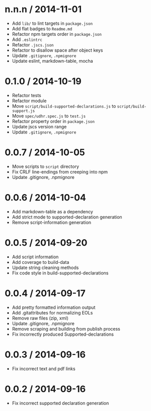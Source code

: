 
n.n.n / 2014-11-01
==================

 * Add `lib/` to lint targets in `package.json`
 * Add flat badges to `Readme.md`
 * Refactor npm targets order in `package.json`
 * Add `.eslintrc`
 * Refactor `.jscs.json`
 * Refactor to disallow space after object keys
 * Update `.gitignore`, `.npmignore`
 * Update eslint, markdown-table, mocha

0.1.0 / 2014-10-19
==================

 * Refactor tests
 * Refactor module
 * Move `script/build-supported-declarations.js` to `script/build-support.js`
 * Move `spec/udhr.spec.js` to `test.js`
 * Refactor property order in `package.json`
 * Update jscs version range
 * Update `.gitignore`, `.npmignore`

0.0.7 / 2014-10-05
==================

 * Move scripts to `script` directory
 * Fix CRLF line-endings from creeping into npm
 * Update .gitignore, .npmignore

0.0.6 / 2014-10-04
==================

 * Add markdown-table as a dependency
 * Add strict mode to supported-declaration generation
 * Remove script-information generation

0.0.5 / 2014-09-20
==================

 * Add script information
 * Add coverage to build-data
 * Update string cleaning methods
 * Fix code style in build-supported-declarations

0.0.4 / 2014-09-17
==================

 * Add pretty formatted information output
 * Add .gitattributes for normalizing EOLs
 * Remove raw files (zip, xml)
 * Update .gitignore, .npmignore
 * Remove scraping and building from publish process
 * Fix incorrectly produced Supported-declarations

0.0.3 / 2014-09-16
==================

 * Fix incorrect text and pdf links

0.0.2 / 2014-09-16
==================

 * Fix incorrect supported declaration generation
